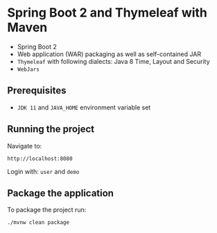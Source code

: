 Spring Boot 2 and Thymeleaf with Maven
======================================

- Spring Boot 2
- Web application (WAR) packaging as well as self-contained JAR
- `Thymeleaf` with following dialects: Java 8 Time, Layout and Security
- `WebJars`

Prerequisites
-------------

- `JDK 11` and `JAVA_HOME` environment variable set 

Running the project
--------------------

Navigate to:

    http://localhost:8080

Login with: `user` and `demo`

Package the application
-----------------------

To package the project run:

    ./mvnw clean package

